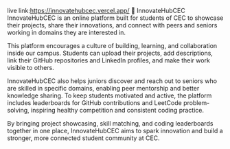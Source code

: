 live link:https://innovatehubcec.vercel.app/
🚀 InnovateHubCEC
InnovateHubCEC is an online platform built for students of CEC to showcase their projects, share their innovations, and connect with peers and seniors working in domains they are interested in.

This platform encourages a culture of building, learning, and collaboration inside our campus. Students can upload their projects, add descriptions, link their GitHub repositories and LinkedIn profiles, and make their work visible to others.

InnovateHubCEC also helps juniors discover and reach out to seniors who are skilled in specific domains, enabling peer mentorship and better knowledge sharing. To keep students motivated and active, the platform includes leaderboards for GitHub contributions and LeetCode problem-solving, inspiring healthy competition and consistent coding practice.

By bringing project showcasing, skill matching, and coding leaderboards together in one place, InnovateHubCEC aims to spark innovation and build a stronger, more connected student community at CEC.

